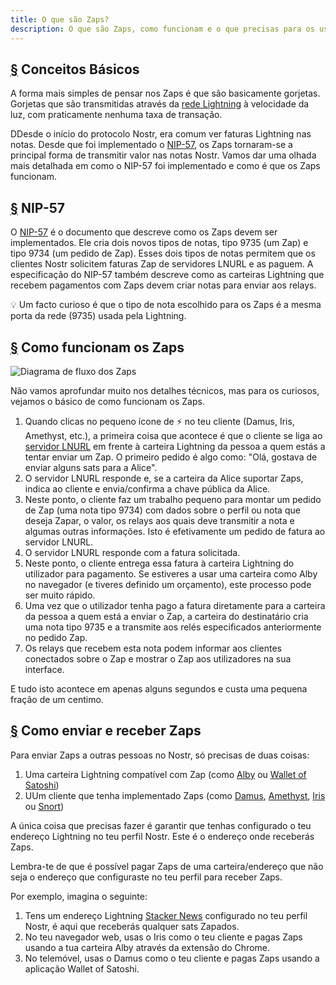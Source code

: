```yaml
---
title: O que são Zaps?
description: O que são Zaps, como funcionam e o que precisas para os usar no teu cliente Nostr.
---
```


## [§](#conceitos-basicos) Conceitos Básicos

A forma mais simples de pensar nos Zaps é que são basicamente gorjetas. Gorjetas que são transmitidas através da [rede Lightning](https://www.investopedia.com/terms/l/lightning-network.asp) à velocidade da luz, com praticamente nenhuma taxa de transação.

DDesde o início do protocolo Nostr, era comum ver faturas Lightning nas notas. Desde que foi implementado o [NIP-57](https://github.com/nostr-protocol/nips/blob/master/57.md), os Zaps tornaram-se a principal forma de transmitir valor nas notas Nostr. Vamos dar uma olhada mais detalhada em como o NIP-57 foi implementado e como é que os Zaps funcionam.

## [§](#nip-57) NIP-57

O [NIP-57](https://github.com/nostr-protocol/nips/blob/master/57.md) é o documento que descreve como os Zaps devem ser implementados. Ele cria dois novos tipos de notas, tipo 9735 (um Zap) e tipo 9734 (um pedido de Zap). Esses dois tipos de notas permitem que os clientes Nostr solicitem faturas Zap de servidores LNURL e as paguem. A especificação do NIP-57 também descreve como as carteiras Lightning que recebem pagamentos com Zaps devem criar notas para enviar aos relays.

💡 Um facto curioso é que o tipo de nota escolhido para os Zaps é a mesma porta da rede (9735) usada pela Lightning.

## [§](#como-funcionam-os-zaps) Como funcionam os Zaps

![Diagrama de fluxo dos Zaps](/images/zap-flow.webp)

Não vamos aprofundar muito nos detalhes técnicos, mas para os curiosos, vejamos o básico de como funcionam os Zaps.

1. Quando clicas no pequeno ícone de ⚡ no teu cliente (Damus, Iris, Amethyst, etc.), a primeira coisa que acontece é que o cliente se liga ao [servidor LNURL](https://thebitcoinmanual.com/articles/what-is-ln-url-and-how-does-it-work/) em frente à carteira Lightning da pessoa a quem estás a tentar enviar um Zap. O primeiro pedido é algo como: "Olá, gostava de enviar alguns sats para a Alice".
1. O servidor LNURL responde e, se a carteira da Alice suportar Zaps, indica ao cliente e envia/confirma a chave pública da Alice.
1. Neste ponto, o cliente faz um trabalho pequeno para montar um pedido de Zap (uma nota tipo 9734) com dados sobre o perfil ou nota que deseja Zapar, o valor, os relays aos quais deve transmitir a nota e algumas outras informações. Isto é efetivamente um pedido de fatura ao servidor LNURL.
1. O servidor LNURL responde com a fatura solicitada.
1. Neste ponto, o cliente entrega essa fatura à carteira Lightning do utilizador para pagamento. Se estiveres a usar uma carteira como Alby no navegador (e tiveres definido um orçamento), este processo pode ser muito rápido.
1. Uma vez que o utilizador tenha pago a fatura diretamente para a carteira da pessoa a quem está a enviar o Zap, a carteira do destinatário cria uma nota tipo 9735 e a transmite aos relés especificados anteriormente no pedido Zap.
1. Os relays que recebem esta nota podem informar aos clientes conectados sobre o Zap e mostrar o Zap aos utilizadores na sua interface.

E tudo isto acontece em apenas alguns segundos e custa uma pequena fração de um centimo.

## [§](#como-enviar-e-receber) Como enviar e receber Zaps

Para enviar Zaps a outras pessoas no Nostr, só precisas de duas coisas:

1. Uma carteira Lightning compatível com Zap (como [Alby](https://getalby.com/) ou [Wallet of Satoshi](https://www.walletofsatoshi.com/))
1. UUm cliente que tenha implementado Zaps (como [Damus](/pt/guides/damus), [Amethyst](/pt/guides/amethyst), [Iris](/pt/guides/iris) ou [Snort](https://snort.social))

A única coisa que precisas fazer é garantir que tenhas configurado o teu endereço Lightning no teu perfil Nostr. Este é o endereço onde receberás Zaps.

Lembra-te de que é possível pagar Zaps de uma carteira/endereço que não seja o endereço que configuraste no teu perfil para receber Zaps.

Por exemplo, imagina o seguinte:

1. Tens um endereço Lightning [Stacker News](https://stacker.news/) configurado no teu perfil Nostr, é aqui que receberás qualquer sats Zapados.
1. No teu navegador web, usas o Iris como o teu cliente e pagas Zaps usando a tua carteira Alby através da extensão do Chrome.
1. No telemóvel, usas o Damus como o teu cliente e pagas Zaps usando a aplicação Wallet of Satoshi.
